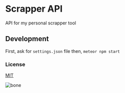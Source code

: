 # Scrapper API

API for my personal scrapper tool

## Development
First, ask for `settings.json` file
then, `meteor npm start`

### License
[MIT](https://github.com/skemb321/scrapper-api/blob/master/License.md)

![bone](https://imgflip.com/i/1m87ih)
